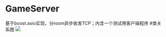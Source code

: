 # GameServer
基于boost.asio实现，分room异步收发TCP；内含一个测试用客户端程序
#类关系图
![](http://images.cnitblog.com/blog2015/686050/201504/140036375264594.png)
